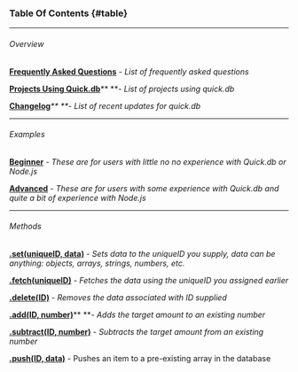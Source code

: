 ### Table Of Contents {#table}

---

###### Overview

[**Frequently Asked Questions**](/frequently-asked-questions.md) - _List of frequently asked questions_

[**Projects Using Quick.db**](/projects-using-quickdb.md)** **- _List of projects using quick.db_

[**Changelog**](/changelog.md)_** **- List of recent updates for quick.db_

---

###### Examples

[**Beginner**](/examples/beginner.md) - _These are for users with little no no experience with Quick.db or Node.js_

[**Advanced**](/examples/intermediate.md) - _These are for users with some experience with Quick.db and quite a bit of experience with Node.js_

---

###### Methods

[**.set\(uniqueID, data\)**](/methods.md) - _Sets data to the uniqueID you supply, data can be anything: objects, arrays, strings, numbers, etc._

[**.fetch\(uniqueID\)**](/fetchid.md) - _Fetches the data using the uniqueID you assigned earlier_

[**.delete\(ID\)**](/deleteid.md) - _Removes the data associated with ID supplied_

[**.add\(ID, number\)**](/addid-number.md)** **- _Adds the target amount to an existing number_

[**.subtract\(ID, number\)**](/subtractid-number.md) - _Subtracts the target amount from an existing number_

[**.push\(ID, data\)**](/pushid-data.md) - Pushes an item to a pre-existing array in the database

